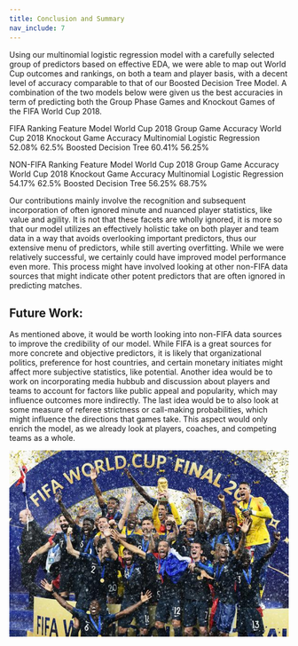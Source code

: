 ```yaml
---
title: Conclusion and Summary
nav_include: 7
---
```


Using our multinomial logistic regression model with a carefully selected group of predictors based on effective EDA, we were able to map out World Cup outcomes and rankings, on both a team and player basis, with a decent level of accuracy comparable to that of our Boosted Decision Tree Model.
A combination of the two models below were given us the best accuracies in term of predicting both the Group Phase Games and Knockout Games of the FIFA World Cup 2018.

FIFA Ranking Feature Model
World Cup 2018 Group Game Accuracy
World Cup 2018 Knockout Game Accuracy
 Multinomial Logistic Regression
52.08%
62.5%
Boosted Decision Tree
60.41%
56.25%

NON-FIFA Ranking Feature Model
World Cup 2018 Group Game Accuracy
World Cup 2018 Knockout Game Accuracy
Multinomial Logistic Regression
54.17%
62.5%
Boosted Decision Tree
56.25%
68.75%

Our contributions mainly involve the recognition and subsequent incorporation of often ignored minute and nuanced player statistics, like value and agility. It is not that these facets are wholly ignored, it is more so that our model utilizes an effectively holistic take on both player and team data in a way that avoids overlooking important predictors, thus our extensive menu of predictors, while still averting overfitting. While we were relatively successful, we certainly could have improved model performance even more. This process might have involved looking at other non-FIFA data sources that might indicate other potent predictors that are often ignored in predicting matches.



## Future Work:

As mentioned above, it would be worth looking into non-FIFA data sources to improve the credibility of our model. While FIFA is a great sources for more concrete and objective predictors, it is likely that organizational politics, preference for host countries, and certain monetary initiates might affect more subjective statistics, like potential. Another idea would be to work on incorporating media hubbub and discussion about players and teams to account for factors like public appeal and popularity, which may influence outcomes more indirectly. The last idea would be to also look at some measure of referee strictness or call-making probabilities, which might influence the directions that games take. This aspect would only enrich the model, as we already look at players, coaches, and competing teams as a whole.


<img src="images/champions.jpg" width="980px"/>
